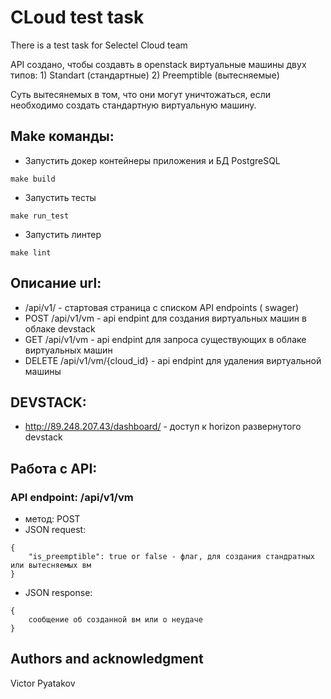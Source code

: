 # CLoud test task

There is a test task for Selectel Cloud team

API создано, чтобы создавть в openstack виртуальные машины двух типов:
    1) Standart (стандартные)
    2) Preemptible (вытесняемые)

Суть вытесянемых в том, что они могут уничтожаться, если необходимо создать стандартную виртуальную машину.


## Make команды:
* Запустить докер контейнеры приложения и БД PostgreSQL
```shell script
make build
```

* Запустить тесты
```shell script
make run_test
```

* Запустить линтер
```shell script
make lint
```

## Описание url:
* /api/v1/ - стартовая страница с списком API endpoints ( swager)
* POST /api/v1/vm - api endpint для создания виртуальных машин в облаке devstack
* GET /api/v1/vm - api endpint для запроса существующих в облаке виртуальных машин
* DELETE /api/v1/vm/{cloud_id} - api endpint для удаления виртуальной машины

## DEVSTACK:
* http://89.248.207.43/dashboard/ - доступ к horizon развернутого devstack


## Работа с API:
### API endpoint: /api/v1/vm
* метод: POST
* JSON request:
```shell script
{
    "is_preemptible": true or false - флаг, для создания стандратных или вытесняемых вм
}
``` 
* JSON response:
```shell script
{
    сообщение об созданной вм или о неудаче
}
``` 

## Authors and acknowledgment
Victor Pyatakov
